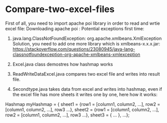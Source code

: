 # Compare-two-excel-files

First of all, you need to import apache poi library in order to read and wrtie excel file:
Downloading apache poi :
Potential exceptions first time: 
1. java.lang.ClassNotFoundException: org.apache.xmlbeans.XmlException
Solution, you need to add one more library which is xmlbeans-x.x.x.jar: https://stackoverflow.com/questions/23080945/java-lang-classnotfoundexception-org-apache-xmlbeans-xmlexception

1. Excel.java class demostres how hashmap works


2. ReadWriteDataExcel.java compares two excel file and writes into result file.


3. Secondtype.java takes data from excel and writes into hashmap, even if the excel file has more sheets it writes one by one, here how it works:

Hashmap myHashmap = 
{ sheet1 =  {row1 = [column1, column2, ...], row2 = [column1, column2, ...], row3 ...}, sheet2 = {row1 = [column1, column2, ...], row2 = [column1, column2, ...], row3 ...}, sheet3 = { ... }, ...};
